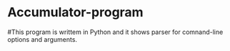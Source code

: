 # Accumulator-program

#This program is writtem in Python and it shows parser for comnand-line options and arguments. 
